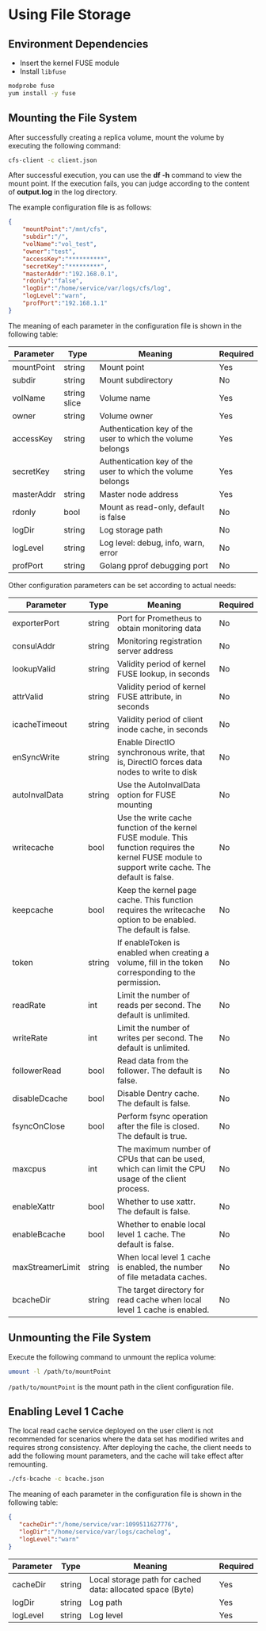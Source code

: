 # Using File Storage

## Environment Dependencies
- Insert the kernel FUSE module
- Install `libfuse`

```bash
modprobe fuse
yum install -y fuse
```

## Mounting the File System
After successfully creating a replica volume, mount the volume by executing the following command:

```bash
cfs-client -c client.json
```

After successful execution, you can use the **df -h** command to view the mount point. If the execution fails, you can judge according to the content of **output.log** in the log directory.

The example configuration file is as follows:

```json
{
    "mountPoint":"/mnt/cfs",
    "subdir":"/",
    "volName":"vol_test",
    "owner":"test",
    "accessKey":"**********",
    "secretKey":"*********",
    "masterAddr":"192.168.0.1",
    "rdonly":"false",
    "logDir":"/home/service/var/logs/cfs/log",
    "logLevel":"warn",
    "profPort":"192.168.1.1"
}
```

The meaning of each parameter in the configuration file is shown in the following table:

| Parameter  | Type         | Meaning                                      | Required |
| ---------- | ------------ | -------------------------------------------- | -------- |
| mountPoint | string       | Mount point                                  | Yes      |
| subdir     | string       | Mount subdirectory                           | No       |
| volName    | string slice | Volume name                                  | Yes      |
| owner      | string       | Volume owner                                 | Yes      |
| accessKey  | string       | Authentication key of the user to which the volume belongs | Yes      |
| secretKey  | string       | Authentication key of the user to which the volume belongs | Yes      |
| masterAddr | string       | Master node address                           | Yes      |
| rdonly     | bool         | Mount as read-only, default is false          | No       |
| logDir     | string       | Log storage path                             | No       |
| logLevel   | string       | Log level: debug, info, warn, error           | No       |
| profPort   | string       | Golang pprof debugging port                  | No       |

Other configuration parameters can be set according to actual needs:

| Parameter         | Type   | Meaning                                                         | Required |
| ----------------- | ------ | --------------------------------------------------------------- | -------- |
| exporterPort      | string | Port for Prometheus to obtain monitoring data                     | No       |
| consulAddr        | string | Monitoring registration server address                            | No       |
| lookupValid       | string | Validity period of kernel FUSE lookup, in seconds                  | No       |
| attrValid         | string | Validity period of kernel FUSE attribute, in seconds               | No       |
| icacheTimeout     | string | Validity period of client inode cache, in seconds                  | No       |
| enSyncWrite       | string | Enable DirectIO synchronous write, that is, DirectIO forces data nodes to write to disk | No       |
| autoInvalData     | string | Use the AutoInvalData option for FUSE mounting                     | No       |
| writecache        | bool   | Use the write cache function of the kernel FUSE module. This function requires the kernel FUSE module to support write cache. The default is false. | No       |
| keepcache         | bool   | Keep the kernel page cache. This function requires the writecache option to be enabled. The default is false. | No       |
| token             | string | If enableToken is enabled when creating a volume, fill in the token corresponding to the permission. | No       |
| readRate          | int    | Limit the number of reads per second. The default is unlimited.   | No       |
| writeRate         | int    | Limit the number of writes per second. The default is unlimited.  | No       |
| followerRead      | bool   | Read data from the follower. The default is false.                | No       |
| disableDcache     | bool   | Disable Dentry cache. The default is false.                       | No       |
| fsyncOnClose      | bool   | Perform fsync operation after the file is closed. The default is true. | No       |
| maxcpus           | int    | The maximum number of CPUs that can be used, which can limit the CPU usage of the client process. | No       |
| enableXattr       | bool   | Whether to use xattr. The default is false.                       | No       |
| enableBcache      | bool   | Whether to enable local level 1 cache. The default is false.      | No       |
| maxStreamerLimit  | string | When local level 1 cache is enabled, the number of file metadata caches. | No       |
| bcacheDir         | string | The target directory for read cache when local level 1 cache is enabled. | No       |

## Unmounting the File System
Execute the following command to unmount the replica volume:

```bash
umount -l /path/to/mountPoint
```

`/path/to/mountPoint` is the mount path in the client configuration file.

## Enabling Level 1 Cache

The local read cache service deployed on the user client is not recommended for scenarios where the data set has modified writes and requires strong consistency. After deploying the cache, the client needs to add the following mount parameters, and the cache will take effect after remounting.

```bash
./cfs-bcache -c bcache.json
```

The meaning of each parameter in the configuration file is shown in the following table:

```json
{
   "cacheDir":"/home/service/var:1099511627776",
   "logDir":"/home/service/var/logs/cachelog",
   "logLevel":"warn"
}
```

| Parameter | Type   | Meaning                                                    | Required |
|-----------|--------|------------------------------------------------------------|----------|
| cacheDir  | string | Local storage path for cached data: allocated space (Byte) | Yes      |
| logDir    | string | Log path                                                   | Yes      |
| logLevel  | string | Log level                                                  | Yes      |
